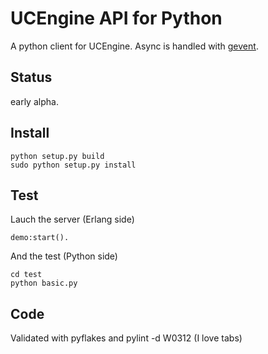 UCEngine API for Python
=======================

A python client for UCEngine.
Async is handled with [gevent](http://www.gevent.org/).

Status
------

early alpha.

Install
-------

	python setup.py build
	sudo python setup.py install

Test
----

Lauch the server (Erlang side)

	demo:start().

And the test (Python side)

	cd test
	python basic.py

Code
----

Validated with pyflakes and pylint -d W0312 (I love tabs)

